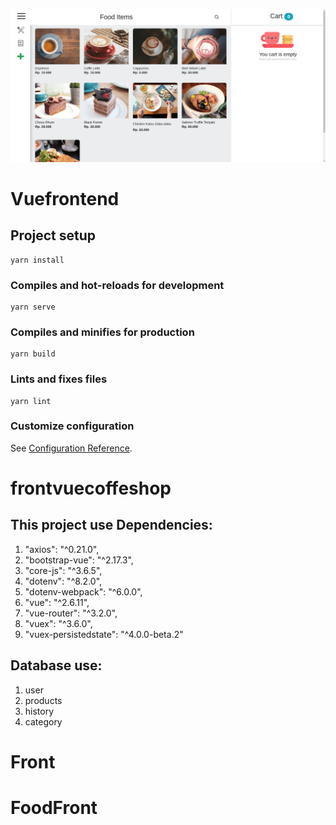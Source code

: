 ![Apps](./src/assets/a.png)


# Vuefrontend 

## Project setup
```
yarn install
```

### Compiles and hot-reloads for development
```
yarn serve
```

### Compiles and minifies for production
```
yarn build
```

### Lints and fixes files
```
yarn lint
```

### Customize configuration
See [Configuration Reference](https://cli.vuejs.org/config/).

# frontvuecoffeshop

## This project use Dependencies:
1. "axios": "^0.21.0",
2. "bootstrap-vue": "^2.17.3",
3. "core-js": "^3.6.5",
4. "dotenv": "^8.2.0",
5. "dotenv-webpack": "^6.0.0",
6. "vue": "^2.6.11",
7. "vue-router": "^3.2.0",
8. "vuex": "^3.6.0",
9. "vuex-persistedstate": "^4.0.0-beta.2"

## Database use:
1. user
2. products
3. history
4. category
# Front
# FoodFront
